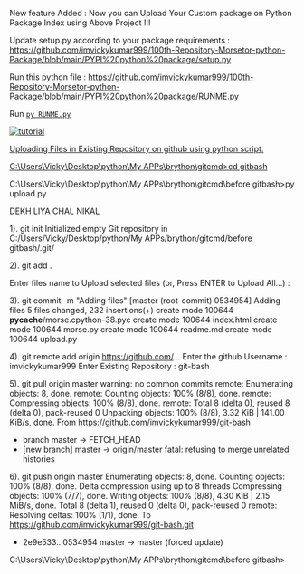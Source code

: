 New feature Added : Now you can Upload Your Custom package on Python Package Index using Above Project !!!

Update setup.py according to your package requirements : https://github.com/imvickykumar999/100th-Repository-Morsetor-python-Package/blob/main/PYPI%20python%20package/setup.py

Run this python file : https://github.com/imvickykumar999/100th-Repository-Morsetor-python-Package/blob/main/PYPI%20python%20package/RUNME.py

Run [`py RUNME.py`](https://github.com/imvickykumar999/100th-Repository-Morsetor-python-Package/blob/main/PYPI%20python%20package/RUNME.py)

[![tutorial](https://github.com/imvickykumar999/100th-Repository-Morsetor-python-Package/blob/main/screenshot.png?raw=true)](https://pypi.org/project/vixuploader/)

[Uploading Files in Existing Repository on github using python script.](https://github.com/imvickykumar999/git-bash/tree/master)

[C:\Users\Vicky\Desktop\python\My APPs\brython\gitcmd>cd gitbash](https://github.com/imvickykumar999/git-bash/blob/master/upload.py)

C:\Users\Vicky\Desktop\python\My APPs\brython\gitcmd\before gitbash>py upload.py

DEKH LIYA CHAL NIKAL

1). git init
Initialized empty Git repository in C:/Users/Vicky/Desktop/python/My APPs/brython/gitcmd/before gitbash/.git/

2). git add .

Enter files name to Upload selected files (or, Press ENTER to Upload All...) :

3). git commit -m "Adding files"
[master (root-commit) 0534954] Adding files
5 files changed, 232 insertions(+)
create mode 100644 __pycache__/morse.cpython-38.pyc
create mode 100644 index.html
create mode 100644 morse.py
create mode 100644 readme.md
create mode 100644 upload.py

4). git remote add origin https://github.com/...
Enter the github Username : imvickykumar999
Enter Existing Repository : git-bash

5). git pull origin master
warning: no common commits
remote: Enumerating objects: 8, done.
remote: Counting objects: 100% (8/8), done.
remote: Compressing objects: 100% (8/8), done.
remote: Total 8 (delta 0), reused 8 (delta 0), pack-reused 0
Unpacking objects: 100% (8/8), 3.32 KiB | 141.00 KiB/s, done.
From https://github.com/imvickykumar999/git-bash
* branch            master     -> FETCH_HEAD
* [new branch]      master     -> origin/master
fatal: refusing to merge unrelated histories

6). git push origin master
Enumerating objects: 8, done.
Counting objects: 100% (8/8), done.
Delta compression using up to 8 threads
Compressing objects: 100% (7/7), done.
Writing objects: 100% (8/8), 4.30 KiB | 2.15 MiB/s, done.
Total 8 (delta 1), reused 0 (delta 0), pack-reused 0
remote: Resolving deltas: 100% (1/1), done.
To https://github.com/imvickykumar999/git-bash.git
+ 2e9e533...0534954 master -> master (forced update)

C:\Users\Vicky\Desktop\python\My APPs\brython\gitcmd\before gitbash>
